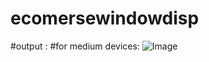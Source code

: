 # ecomersewindowdisp
#output :
#for medium devices:
![Image](https://github.com/user-attachments/assets/d7f86a9e-2972-4a41-bfca-4ba467c47047)
